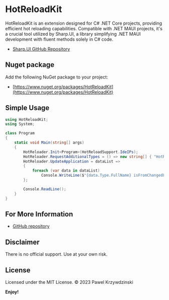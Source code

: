 # HotReloadKit

HotReloadKit is an extension designed for C# .NET Core projects, providing efficient hot reloading capabilities. Compatible with .NET MAUI projects, it's a crucial tool utilized by Sharp.UI, a library simplifying .NET MAUI development with fluent methods solely in C# code.

- [Sharp.UI GitHub Repository](https://github.com/idexus/Sharp.UI)

## Nuget package

Add the following NuGet package to your project:

- [https://www.nuget.org/packages/HotReloadKit](https://www.nuget.org/packages/HotReloadKit)

## Simple Usage 

```csharp
using HotReloadKit;
using System;

class Program
{
    static void Main(string[] args)
    {
        HotReloader.Init<Program>(HotReloadSupport.IdeIPs);
        HotReloader.RequestAdditionalTypes = () => new string[] { "HotReloadExample.MyClass" };        
        HotReloader.UpdateApplication = dataList =>
        {
            foreach (var data in dataList) 
                Console.WriteLine($"{data.Type.FullName} isFromChangedFile: {data.IsFromChangedFile}");
        };

        Console.ReadLine();
    }
} 
```

## For More Information

* [GitHub repository](https://github.com/idexus/HotReloadKit)

## Disclaimer

There is no official support. Use at your own risk.

## License

Licensed under the MIT License. © 2023 Pawel Krzywdzinski

**Enjoy!**
